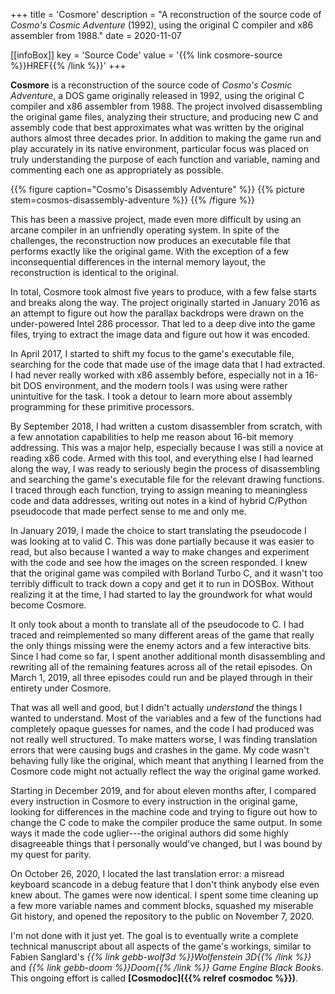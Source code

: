 +++
title = 'Cosmore'
description = "A reconstruction of the source code of _Cosmo's Cosmic Adventure_ (1992), using the original C compiler and x86 assembler from 1988."
date = 2020-11-07

[[infoBox]]
key = 'Source Code'
value = '{{% link cosmore-source %}}HREF{{% /link %}}'
+++

**Cosmore** is a reconstruction of the source code of _Cosmo's Cosmic Adventure_, a DOS game originally released in 1992, using the original C compiler and x86 assembler from 1988. The project involved disassembling the original game files, analyzing their structure, and producing new C and assembly code that best approximates what was written by the original authors almost three decades prior. In addition to making the game run and play accurately in its native environment, particular focus was placed on truly understanding the purpose of each function and variable, naming and commenting each one as appropriately as possible.

{{% figure caption="Cosmo's Disassembly Adventure" %}}
{{% picture stem=cosmos-disassembly-adventure %}}
{{% /figure %}}

This has been a massive project, made even more difficult by using an arcane compiler in an unfriendly operating system. In spite of the challenges, the reconstruction now produces an executable file that performs exactly like the original game. With the exception of a few inconsequential differences in the internal memory layout, the reconstruction is identical to the original.

In total, Cosmore took almost five years to produce, with a few false starts and breaks along the way. The project originally started in January 2016 as an attempt to figure out how the parallax backdrops were drawn on the under-powered Intel 286 processor. That led to a deep dive into the game files, trying to extract the image data and figure out how it was encoded.

In April 2017, I started to shift my focus to the game's executable file, searching for the code that made use of the image data that I had extracted. I had never really worked with x86 assembly before, especially not in a 16-bit DOS environment, and the modern tools I was using were rather unintuitive for the task. I took a detour to learn more about assembly programming for these primitive processors.

By September 2018, I had written a custom disassembler from scratch, with a few annotation capabilities to help me reason about 16-bit memory addressing. This was a major help, especially because I was still a novice at reading x86 code. Armed with this tool, and everything else I had learned along the way, I was ready to seriously begin the process of disassembling and searching the game's executable file for the relevant drawing functions. I traced through each function, trying to assign meaning to meaningless code and data addresses, writing out notes in a kind of hybrid C/Python pseudocode that made perfect sense to me and only me.

In January 2019, I made the choice to start translating the pseudocode I was looking at to valid C. This was done partially because it was easier to read, but also because I wanted a way to make changes and experiment with the code and see how the images on the screen responded. I knew that the original game was compiled with Borland Turbo C, and it wasn't too terribly difficult to track down a copy and get it to run in DOSBox. Without realizing it at the time, I had started to lay the groundwork for what would become Cosmore.

It only took about a month to translate all of the pseudocode to C. I had traced and reimplemented so many different areas of the game that really the only things missing were the enemy actors and a few interactive bits. Since I had come so far, I spent another additional month disassembling and rewriting all of the remaining features across all of the retail episodes. On March 1, 2019, all three episodes could run and be played through in their entirety under Cosmore.

That was all well and good, but I didn't actually _understand_ the things I wanted to understand. Most of the variables and a few of the functions had completely opaque guesses for names, and the code I had produced was not really well structured. To make matters worse, I was finding translation errors that were causing bugs and crashes in the game. My code wasn't behaving fully like the original, which meant that anything I learned from the Cosmore code might not actually reflect the way the original game worked.

Starting in December 2019, and for about eleven months after, I compared every instruction in Cosmore to every instruction in the original game, looking for differences in the machine code and trying to figure out how to change the C code to make the compiler produce the same output. In some ways it made the code uglier---the original authors did some highly disagreeable things that I personally would've changed, but I was bound by my quest for parity.

On October 26, 2020, I located the last translation error: a misread keyboard scancode in a debug feature that I don't think anybody else even knew about. The games were now identical. I spent some time cleaning up a few more variable names and comment blocks, squashed my miserable Git history, and opened the repository to the public on November 7, 2020.

I'm not done with it just yet. The goal is to eventually write a complete technical manuscript about all aspects of the game's workings, similar to Fabien Sanglard's _{{% link gebb-wolf3d %}}Wolfenstein 3D{{% /link %}}_ and *{{% link gebb-doom %}}Doom{{% /link %}} Game Engine Black Book*s. This ongoing effort is called **[Cosmodoc]({{% relref cosmodoc %}})**.
